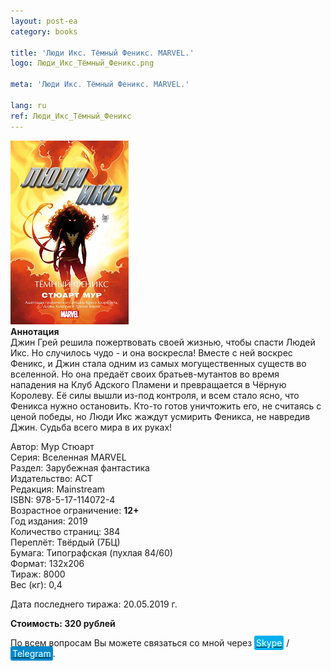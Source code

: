 ```yaml
---
layout: post-ea
category: books

title: 'Люди Икс. Тёмный Феникс. MARVEL.'
logo: Люди_Икс_Тёмный_Феникс.png

meta: 'Люди Икс. Тёмный Феникс. MARVEL.'

lang: ru
ref: Люди_Икс_Тёмный_Феникс
---
```


<a data-fancybox="gallery" href="/img/books/Люди_Икс_Тёмный_Феникс.png"><img src="/img/books/Люди_Икс_Тёмный_Феникс.png" alt=""></a>  
**Аннотация**  
Джин Грей решила пожертвовать своей жизнью, чтобы спасти Людей Икс. Но случилось чудо - и она воскресла! Вместе с ней воскрес Феникс, и Джин стала одним из самых могущественных существ во вселенной. Но она предаёт своих братьев-мутантов во время нападения на Клуб Адского Пламени и превращается в Чёрную Королеву. Её силы вышли из-под контроля, и всем стало ясно, что Феникса нужно остановить. Кто-то готов уничтожить его, не считаясь с ценой победы, но Люди Икс жаждут усмирить Феникса, не навредив Джин. Судьба всего мира в их руках!

Автор: Мур Стюарт  
Серия: Вселенная MARVEL  
Раздел: Зарубежная фантастика  
Издательство: АСТ  
Редакция: Mainstream  
ISBN: 978-5-17-114072-4  
Возрастное ограничение: **12+**  
Год издания: 2019  
Количество страниц: 384  
Переплёт: Твёрдый  (7БЦ)  
Бумага: Типографская (пухлая 84/60)  
Формат: 132х206  
Тираж: 8000  
Вес (кг): 0,4

Дата последнего тиража:	20.05.2019 г.

**Стоимость: 320 рублей**

По всем вопросам Вы можете связаться со мной через <a href="skype:chutkoy89?call" target="_blank"><span style="background-color:#00aff0; color:white; padding:3px; border-radius: 3px">Skype</span></a> / <a href="https://t.me/chutkoy" target="_blank"><span style="background-color:#0088cc; color:white; padding:3px; border-radius: 3px">Telegram</span></a>.